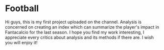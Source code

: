 # Football
Hi guys, this is my first project uploaded on the channel. 
Analysis is concerned on creating an index which can summarize the player's impact in Fantacalcio for the last season.
I hope you find my work interesting, I appreciate every critics about analysis and its methods if there are. 
I wish you will enjoy it!
